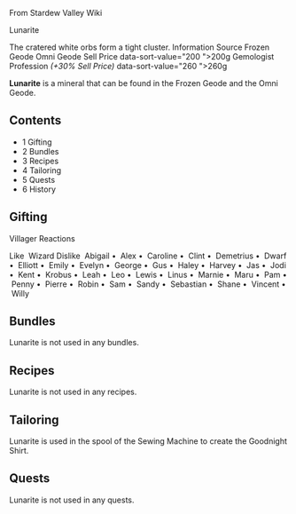 From Stardew Valley Wiki

Lunarite

The cratered white orbs form a tight cluster. Information Source Frozen Geode Omni Geode Sell Price data-sort-value="200 "&gt;200g Gemologist Profession *(+30% Sell Price)* data-sort-value="260 "&gt;260g

**Lunarite** is a mineral that can be found in the Frozen Geode and the Omni Geode.

## Contents

- 1 Gifting
- 2 Bundles
- 3 Recipes
- 4 Tailoring
- 5 Quests
- 6 History

## Gifting

Villager Reactions

Like  Wizard Dislike  Abigail •  Alex •  Caroline •  Clint •  Demetrius •  Dwarf •  Elliott •  Emily •  Evelyn •  George •  Gus •  Haley •  Harvey •  Jas •  Jodi •  Kent •  Krobus •  Leah •  Leo •  Lewis •  Linus •  Marnie •  Maru •  Pam •  Penny •  Pierre •  Robin •  Sam •  Sandy •  Sebastian •  Shane •  Vincent •  Willy

## Bundles

Lunarite is not used in any bundles.

## Recipes

Lunarite is not used in any recipes.

## Tailoring

Lunarite is used in the spool of the Sewing Machine to create the Goodnight Shirt.

## Quests

Lunarite is not used in any quests.